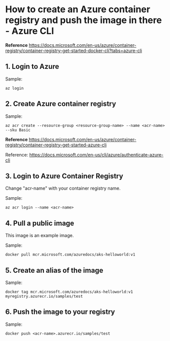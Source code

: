 # How to create an Azure container registry and push the image in there - Azure CLI

**Reference** https://docs.microsoft.com/en-us/azure/container-registry/container-registry-get-started-docker-cli?tabs=azure-cli

## 1. Login to Azure

Sample:

```console
az login
```

## 2. Create Azure container registry

Sample:

```console
az acr create --resource-group <resource-group-name> --name <acr-name> --sku Basic
```
**Reference** https://docs.microsoft.com/en-us/azure/container-registry/container-registry-get-started-azure-cli

Reference: https://docs.microsoft.com/en-us/cli/azure/authenticate-azure-cli

## 3. Login to Azure Container Registry

Change "acr-name" with your container registry name.

Sample:

```console
az acr login --name <acr-name>
```

## 4. Pull a public image

This image is an example image.

Sample:

```console
docker pull mcr.microsoft.com/azuredocs/aks-helloworld:v1
```

## 5. Create an alias of the image

Sample:

```console
docker tag mcr.microsoft.com/azuredocs/aks-helloworld:v1 myregistry.azurecr.io/samples/test
```

## 6. Push the image to your registry

Sample:

```console
docker push <acr-name>.azurecr.io/samples/test
```

